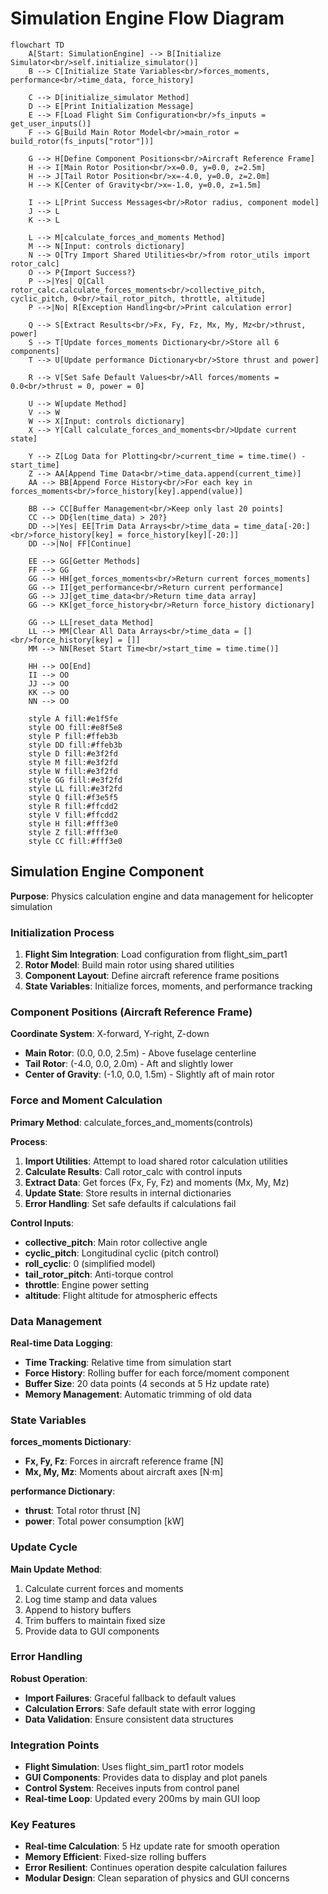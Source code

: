 # Simulation Engine Flow Diagram

```mermaid
flowchart TD
    A[Start: SimulationEngine] --> B[Initialize Simulator<br/>self.initialize_simulator()]
    B --> C[Initialize State Variables<br/>forces_moments, performance<br/>time_data, force_history]
    
    C --> D[initialize_simulator Method]
    D --> E[Print Initialization Message]
    E --> F[Load Flight Sim Configuration<br/>fs_inputs = get_user_inputs()]
    F --> G[Build Main Rotor Model<br/>main_rotor = build_rotor(fs_inputs["rotor"])]
    
    G --> H[Define Component Positions<br/>Aircraft Reference Frame]
    H --> I[Main Rotor Position<br/>x=0.0, y=0.0, z=2.5m]
    H --> J[Tail Rotor Position<br/>x=-4.0, y=0.0, z=2.0m]
    H --> K[Center of Gravity<br/>x=-1.0, y=0.0, z=1.5m]
    
    I --> L[Print Success Messages<br/>Rotor radius, component model]
    J --> L
    K --> L
    
    L --> M[calculate_forces_and_moments Method]
    M --> N[Input: controls dictionary]
    N --> O[Try Import Shared Utilities<br/>from rotor_utils import rotor_calc]
    O --> P{Import Success?}
    P -->|Yes| Q[Call rotor_calc.calculate_forces_moments<br/>collective_pitch, cyclic_pitch, 0<br/>tail_rotor_pitch, throttle, altitude]
    P -->|No| R[Exception Handling<br/>Print calculation error]
    
    Q --> S[Extract Results<br/>Fx, Fy, Fz, Mx, My, Mz<br/>thrust, power]
    S --> T[Update forces_moments Dictionary<br/>Store all 6 components]
    T --> U[Update performance Dictionary<br/>Store thrust and power]
    
    R --> V[Set Safe Default Values<br/>All forces/moments = 0.0<br/>thrust = 0, power = 0]
    
    U --> W[update Method]
    V --> W
    W --> X[Input: controls dictionary]
    X --> Y[Call calculate_forces_and_moments<br/>Update current state]
    
    Y --> Z[Log Data for Plotting<br/>current_time = time.time() - start_time]
    Z --> AA[Append Time Data<br/>time_data.append(current_time)]
    AA --> BB[Append Force History<br/>For each key in forces_moments<br/>force_history[key].append(value)]
    
    BB --> CC[Buffer Management<br/>Keep only last 20 points]
    CC --> DD{len(time_data) > 20?}
    DD -->|Yes| EE[Trim Data Arrays<br/>time_data = time_data[-20:]<br/>force_history[key] = force_history[key][-20:]]
    DD -->|No| FF[Continue]
    
    EE --> GG[Getter Methods]
    FF --> GG
    GG --> HH[get_forces_moments<br/>Return current forces_moments]
    GG --> II[get_performance<br/>Return current performance]
    GG --> JJ[get_time_data<br/>Return time_data array]
    GG --> KK[get_force_history<br/>Return force_history dictionary]
    
    GG --> LL[reset_data Method]
    LL --> MM[Clear All Data Arrays<br/>time_data = []<br/>force_history[key] = []]
    MM --> NN[Reset Start Time<br/>start_time = time.time()]
    
    HH --> OO[End]
    II --> OO
    JJ --> OO
    KK --> OO
    NN --> OO

    style A fill:#e1f5fe
    style OO fill:#e8f5e8
    style P fill:#ffeb3b
    style DD fill:#ffeb3b
    style D fill:#e3f2fd
    style M fill:#e3f2fd
    style W fill:#e3f2fd
    style GG fill:#e3f2fd
    style LL fill:#e3f2fd
    style Q fill:#f3e5f5
    style R fill:#ffcdd2
    style V fill:#ffcdd2
    style H fill:#fff3e0
    style Z fill:#fff3e0
    style CC fill:#fff3e0
```

## Simulation Engine Component
**Purpose**: Physics calculation engine and data management for helicopter simulation

### Initialization Process
1. **Flight Sim Integration**: Load configuration from flight_sim_part1
2. **Rotor Model**: Build main rotor using shared utilities
3. **Component Layout**: Define aircraft reference frame positions
4. **State Variables**: Initialize forces, moments, and performance tracking

### Component Positions (Aircraft Reference Frame)
**Coordinate System**: X-forward, Y-right, Z-down
- **Main Rotor**: (0.0, 0.0, 2.5m) - Above fuselage centerline
- **Tail Rotor**: (-4.0, 0.0, 2.0m) - Aft and slightly lower
- **Center of Gravity**: (-1.0, 0.0, 1.5m) - Slightly aft of main rotor

### Force and Moment Calculation
**Primary Method**: calculate_forces_and_moments(controls)

**Process**:
1. **Import Utilities**: Attempt to load shared rotor calculation utilities
2. **Calculate Results**: Call rotor_calc with control inputs
3. **Extract Data**: Get forces (Fx, Fy, Fz) and moments (Mx, My, Mz)
4. **Update State**: Store results in internal dictionaries
5. **Error Handling**: Set safe defaults if calculations fail

**Control Inputs**:
- **collective_pitch**: Main rotor collective angle
- **cyclic_pitch**: Longitudinal cyclic (pitch control)
- **roll_cyclic**: 0 (simplified model)
- **tail_rotor_pitch**: Anti-torque control
- **throttle**: Engine power setting
- **altitude**: Flight altitude for atmospheric effects

### Data Management
**Real-time Data Logging**:
- **Time Tracking**: Relative time from simulation start
- **Force History**: Rolling buffer for each force/moment component
- **Buffer Size**: 20 data points (4 seconds at 5 Hz update rate)
- **Memory Management**: Automatic trimming of old data

### State Variables
**forces_moments Dictionary**:
- **Fx, Fy, Fz**: Forces in aircraft reference frame [N]
- **Mx, My, Mz**: Moments about aircraft axes [N⋅m]

**performance Dictionary**:
- **thrust**: Total rotor thrust [N]
- **power**: Total power consumption [kW]

### Update Cycle
**Main Update Method**:
1. Calculate current forces and moments
2. Log time stamp and data values
3. Append to history buffers
4. Trim buffers to maintain fixed size
5. Provide data to GUI components

### Error Handling
**Robust Operation**:
- **Import Failures**: Graceful fallback to default values
- **Calculation Errors**: Safe default state with error logging
- **Data Validation**: Ensure consistent data structures

### Integration Points
- **Flight Simulation**: Uses flight_sim_part1 rotor models
- **GUI Components**: Provides data to display and plot panels
- **Control System**: Receives inputs from control panel
- **Real-time Loop**: Updated every 200ms by main GUI loop

### Key Features
- **Real-time Calculation**: 5 Hz update rate for smooth operation
- **Memory Efficient**: Fixed-size rolling buffers
- **Error Resilient**: Continues operation despite calculation failures
- **Modular Design**: Clean separation of physics and GUI concerns